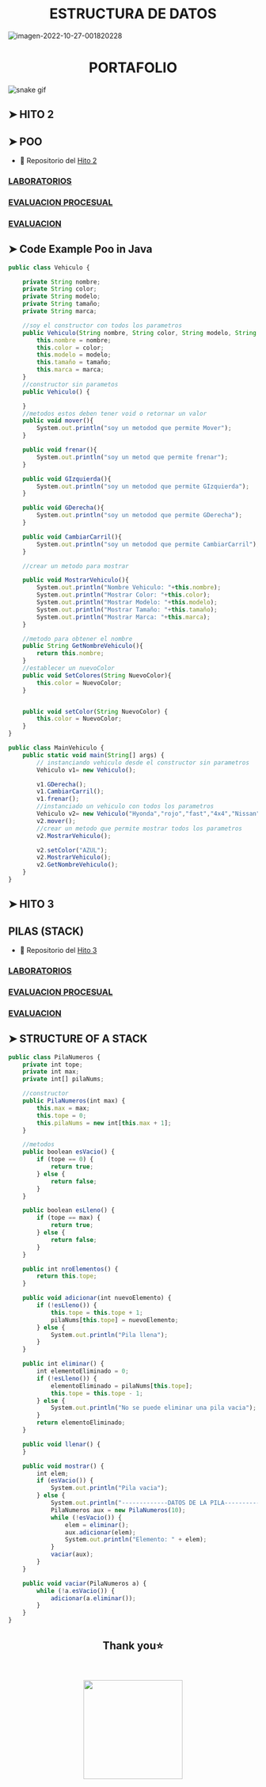 <h1 align="center"> ESTRUCTURA DE DATOS  </h1>

<img src="https://i.ibb.co/7WfJBBf/imagen-2022-10-27-001820228.png" alt="imagen-2022-10-27-001820228" border="0">


<h1 align="center"> PORTAFOLIO</h1>

![snake gif](https://raw.githubusercontent.com/avinash-218/avinash-218/output/github-contribution-grid-snake.svg)


## ➤ HITO 2 
## ➤ POO
- 📝 Repositorio del  [Hito 2](https://github.com/FreddyMachaca/EstructuraDeDatos/tree/main/Hito2)
### [LABORATORIOS](https://github.com/FreddyMachaca/EstructuraDeDatos/tree/main/Hito2/Labs)
### [EVALUACION PROCESUAL](https://github.com/FreddyMachaca/EstructuraDeDatos/tree/main/Hito2/Procesual) 
### [EVALUACION](https://github.com/FreddyMachaca/EstructuraDeDatos/tree/main/Hito2/Examen) 


## ➤ Code Example Poo in Java

```javascript
public class Vehiculo {

    private String nombre;
    private String color;
    private String modelo;
    private String tamaño;
    private String marca;

    //soy el constructor con todos los parametros
    public Vehiculo(String nombre, String color, String modelo, String tamaño, String marca) {
        this.nombre = nombre;
        this.color = color;
        this.modelo = modelo;
        this.tamaño = tamaño;
        this.marca = marca;
    }
    //constructor sin parametos
    public Vehiculo() {

    }
    //metodos estos deben tener void o retornar un valor
    public void mover(){
        System.out.println("soy un metodod que permite Mover");
    }

    public void frenar(){
        System.out.println("soy un metod que permite frenar");
    }

    public void GIzquierda(){
        System.out.println("soy un metodod que permite GIzquierda");
    }

    public void GDerecha(){
        System.out.println("soy un metodod que permite GDerecha");
    }

    public void CambiarCarril(){
        System.out.println("soy un metodod que permite CambiarCarril");
    }

    //crear un metodo para mostrar

    public void MostrarVehiculo(){
        System.out.println("Nombre Vehiculo: "+this.nombre);
        System.out.println("Mostrar Color: "+this.color);
        System.out.println("Mostrar Modelo: "+this.modelo);
        System.out.println("Mostrar Tamaño: "+this.tamaño);
        System.out.println("Mostrar Marca: "+this.marca);
    }

    //metodo para obtener el nombre
    public String GetNombreVehiculo(){
        return this.nombre;
    }
    //establecer un nuevoColor
    public void SetColores(String NuevoColor){
        this.color = NuevoColor;
    }


    public void setColor(String NuevoColor) {
        this.color = NuevoColor;
    }
}

public class MainVehiculo {
    public static void main(String[] args) {
        // instanciando vehiculo desde el constructor sin parametros
        Vehiculo v1= new Vehiculo();

        v1.GDerecha();
        v1.CambiarCarril();
        v1.frenar();
        //instanciado un vehiculo con todos los parametros
        Vehiculo v2= new Vehiculo("Hyonda","rojo","fast","4x4","Nissan");
        v2.mover();
        //crear un metodo que permite mostrar todos los parametros
        v2.MostrarVehiculo();

        v2.setColor("AZUL");
        v2.MostrarVehiculo();
        v2.GetNombreVehiculo();
    }
}

```



## ➤ HITO 3  
##  PILAS (STACK)
- 📝 Repositorio del  [Hito 3](https://github.com/FreddyMachaca/EstructuraDeDatos/tree/main/HITO%203)
### [LABORATORIOS](https://github.com/FreddyMachaca/EstructuraDeDatos/tree/main/HITO%203/LABS/PilasPoo)
### [EVALUACION PROCESUAL](https://github.com/FreddyMachaca/EstructuraDeDatos/tree/main/HITO%203/PROCESUAL) 
### [EVALUACION](https://github.com/FreddyMachaca/EstructuraDeDatos/tree/main/HITO%203/EXAMEN/Defensa_Hito_3) 

## ➤ STRUCTURE OF A STACK
```javascript
public class PilaNumeros {
    private int tope;
    private int max;
    private int[] pilaNums;

    //constructor
    public PilaNumeros(int max) {
        this.max = max;
        this.tope = 0;
        this.pilaNums = new int[this.max + 1];
    }

    //metodos
    public boolean esVacio() {
        if (tope == 0) {
            return true;
        } else {
            return false;
        }
    }

    public boolean esLleno() {
        if (tope == max) {
            return true;
        } else {
            return false;
        }
    }

    public int nroElementos() {
        return this.tope;
    }

    public void adicionar(int nuevoElemento) {
        if (!esLleno()) {
            this.tope = this.tope + 1;
            pilaNums[this.tope] = nuevoElemento;
        } else {
            System.out.println("Pila llena");
        }
    }

    public int eliminar() {
        int elementoEliminado = 0;
        if (!esLleno()) {
            elementoEliminado = pilaNums[this.tope];
            this.tope = this.tope - 1;
        } else {
            System.out.println("No se puede eliminar una pila vacia");
        }
        return elementoEliminado;
    }

    public void llenar() {
    }

    public void mostrar() {
        int elem;
        if (esVacio()) {
            System.out.println("Pila vacia");
        } else {
            System.out.println("-------------DATOS DE LA PILA---------------");
            PilaNumeros aux = new PilaNumeros(10);
            while (!esVacio()) {
                elem = eliminar();
                aux.adicionar(elem);
                System.out.println("Elemento: " + elem);
            }
            vaciar(aux);
        }
    }

    public void vaciar(PilaNumeros a) {
        while (!a.esVacio()) {
            adicionar(a.eliminar());
        }
    }
}
```
<h2 align='center'> Thank you⭐ </h2>
<br>
<p align='center'>
<img src="https://media.giphy.com/media/O51MQ3DduOcGW6ofR3/giphy.gif" width="200" height="200" frameBorder="0" class="giphy-embed" allowFullScreen></img></p>
<br>
